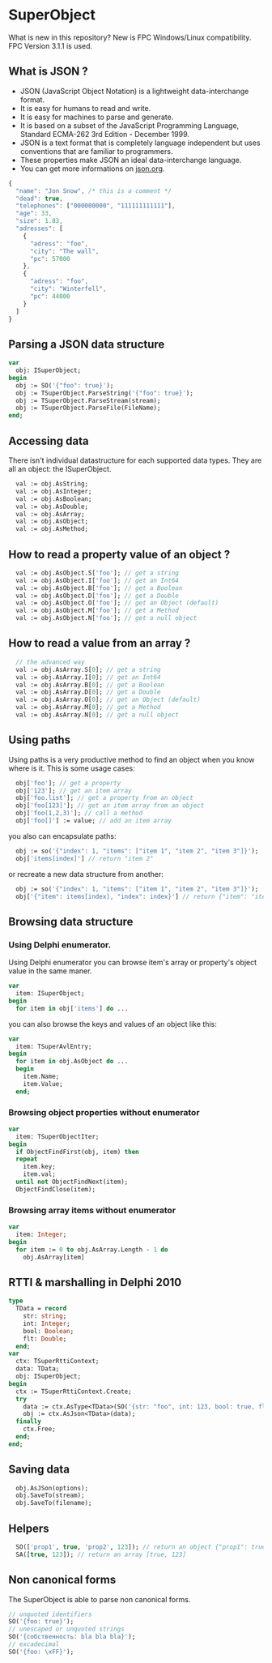 # SuperObject

What is new in this repository? New is FPC Windows/Linux compatibility. FPC Version 3.1.1 is used.

## What is JSON ?

- JSON (JavaScript Object Notation) is a lightweight data-interchange format.
- It is easy for humans to read and write.
- It is easy for machines to parse and generate.
- It is based on a subset of the JavaScript Programming Language, Standard ECMA-262 3rd Edition - December 1999.
- JSON is a text format that is completely language independent but uses conventions that are familiar to programmers.
- These properties make JSON an ideal data-interchange language.
- You can get more informations on [json.org](http://www.json.org).

```js
{
  "name": "Jon Snow", /* this is a comment */
  "dead": true,
  "telephones": ["000000000", "111111111111"],
  "age": 33,
  "size": 1.83,
  "adresses": [
    {
      "adress": "foo",
      "city": "The wall",
      "pc": 57000
    },
    {
      "adress": "foo",
      "city": "Winterfell",
      "pc": 44000
    }
  ]
}

```
## Parsing a JSON data structure

```pas
var
  obj: ISuperObject;
begin
  obj := SO('{"foo": true}');
  obj := TSuperObject.ParseString('{"foo": true}');
  obj := TSuperObject.ParseStream(stream);
  obj := TSuperObject.ParseFile(FileName);
end;
```

## Accessing data

There isn't individual datastructure for each supported data types.
They are all an object: the ISuperObject.

```pas
  val := obj.AsString;
  val := obj.AsInteger;
  val := obj.AsBoolean;
  val := obj.AsDouble;
  val := obj.AsArray;
  val := obj.AsObject;
  val := obj.AsMethod;
```

## How to read a property value of an object ?

```pas
  val := obj.AsObject.S['foo']; // get a string
  val := obj.AsObject.I['foo']; // get an Int64
  val := obj.AsObject.B['foo']; // get a Boolean
  val := obj.AsObject.D['foo']; // get a Double
  val := obj.AsObject.O['foo']; // get an Object (default)
  val := obj.AsObject.M['foo']; // get a Method
  val := obj.AsObject.N['foo']; // get a null object
```

## How to read a value from an array ?

```pas
  // the advanced way
  val := obj.AsArray.S[0]; // get a string
  val := obj.AsArray.I[0]; // get an Int64
  val := obj.AsArray.B[0]; // get a Boolean
  val := obj.AsArray.D[0]; // get a Double
  val := obj.AsArray.O[0]; // get an Object (default)
  val := obj.AsArray.M[0]; // get a Method
  val := obj.AsArray.N[0]; // get a null object
```

## Using paths

Using paths is a very productive method to find an object when you know where is it.
This is some usage cases:

```pas
  obj['foo']; // get a property
  obj['123']; // get an item array
  obj['foo.list']; // get a property from an object
  obj['foo[123]']; // get an item array from an object
  obj['foo(1,2,3)']; // call a method
  obj['foo[]'] := value; // add an item array
```

you also can encapsulate paths:

```pas
  obj := so('{"index": 1, "items": ["item 1", "item 2", "item 3"]}');
  obj['items[index]'] // return "item 2"
```

or recreate a new data structure from another:

```pas
  obj := so('{"index": 1, "items": ["item 1", "item 2", "item 3"]}');
  obj['{"item": items[index], "index": index}'] // return {"item": "item 2", "index": 1}
```

## Browsing data structure
### Using Delphi enumerator.

Using Delphi enumerator you can browse item's array or property's object value in the same maner.

```pas
var
  item: ISuperObject;
begin
  for item in obj['items'] do ...
```

you can also browse the keys and values of an object like this:

```pas
var
  item: TSuperAvlEntry;
begin
  for item in obj.AsObject do ...
  begin
    item.Name;
    item.Value;
  end;
```

### Browsing object properties without enumerator

```pas
var
  item: TSuperObjectIter;
begin
  if ObjectFindFirst(obj, item) then
  repeat
    item.key;
    item.val;
  until not ObjectFindNext(item);
  ObjectFindClose(item);
```

### Browsing array items without enumerator

```pas
var
  item: Integer;
begin
  for item := 0 to obj.AsArray.Length - 1 do
    obj.AsArray[item]
```

## RTTI & marshalling in Delphi 2010

```pas
type
  TData = record
    str: string;
    int: Integer;
    bool: Boolean;
    flt: Double;
  end;
var
  ctx: TSuperRttiContext;
  data: TData;
  obj: ISuperObject;
begin
  ctx := TSuperRttiContext.Create;
  try
    data := ctx.AsType<TData>(SO('{str: "foo", int: 123, bool: true, flt: 1.23}'));
    obj := ctx.AsJson<TData>(data);
  finally
    ctx.Free;
  end;
end;
```

## Saving data

```pas
  obj.AsJSon(options);
  obj.SaveTo(stream);
  obj.SaveTo(filename);
```

## Helpers

```pas
  SO(['prop1', true, 'prop2', 123]); // return an object {"prop1": true, "prop2": 123}
  SA([true, 123]); // return an array [true, 123]
```

## Non canonical forms

The SuperObject is able to parse non canonical forms.

```pas
// unquoted identifiers
SO('{foo: true}');
// unescaped or unquoted strings
SO('{собственность: bla bla bla}');
// excadecimal
SO('{foo: \xFF}');
```

